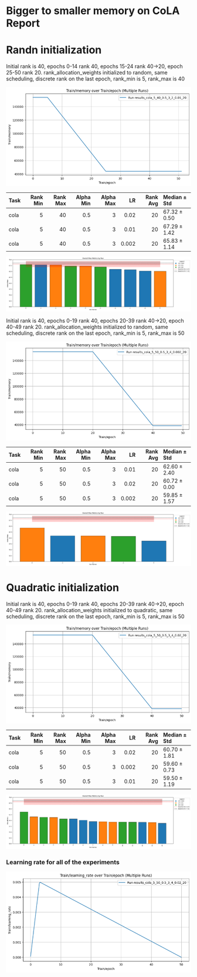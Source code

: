 <!-- ### Uniform initialization (r=20 for every parameter matrix), grid search over learning rates and rank ranges, only 1 run for each learning rate -->

# Bigger to smaller memory on CoLA Report

# Randn initialization
Initial rank is 40, epochs 0-14 rank 40, epochs 15-24 rank 40->20, epoch 25-50 rank 20.
rank_allocation_weights initialized to random, same scheduling, discrete rank on the last epoch, rank_min is 5, rank_max is 40



    
![png](report_files/report_12_0.png)
    



| Task   |   Rank Min |   Rank Max |   Alpha Min |   Alpha Max |    LR |   Rank Avg | Median ± Std   |
|:-------|-----------:|-----------:|------------:|------------:|------:|-----------:|:---------------|
| cola   |          5 |         40 |         0.5 |           3 | 0.02  |         20 | 67.32 ± 0.50   |
| cola   |          5 |         40 |         0.5 |           3 | 0.01  |         20 | 67.29 ± 1.42   |
| cola   |          5 |         40 |         0.5 |           3 | 0.002 |         20 | 65.83 ± 1.14   |


    



    
![png](report_files/report_13_2.png)
    


Initial rank is 40, epochs 0-19 rank 40, epochs 20-39 rank 40->20, epoch 40-49 rank 20. 
rank_allocation_weights initialized to random, same scheduling, discrete rank on the last epoch, rank_min is 5, rank_max is 50


    
![png](report_files/report_15_0.png)
    



| Task   |   Rank Min |   Rank Max |   Alpha Min |   Alpha Max |    LR |   Rank Avg | Median ± Std   |
|:-------|-----------:|-----------:|------------:|------------:|------:|-----------:|:---------------|
| cola   |          5 |         50 |         0.5 |           3 | 0.01  |         20 | 62.60 ± 2.40   |
| cola   |          5 |         50 |         0.5 |           3 | 0.02  |         20 | 60.72 ± 0.00   |
| cola   |          5 |         50 |         0.5 |           3 | 0.002 |         20 | 59.85 ± 1.57   |


    



    
![png](report_files/report_16_2.png)
    


# Quadratic initialization
Initial rank is 40, epochs 0-19 rank 40, epochs 20-39 rank 40->20, epoch 40-49 rank 20. 
rank_allocation_weights initialized to quadratic, same scheduling, discrete rank on the last epoch, rank_min is 5, rank_max is 50


    
![png](report_files/report_18_0.png)
    



| Task   |   Rank Min |   Rank Max |   Alpha Min |   Alpha Max |    LR |   Rank Avg | Median ± Std   |
|:-------|-----------:|-----------:|------------:|------------:|------:|-----------:|:---------------|
| cola   |          5 |         50 |         0.5 |           3 | 0.02  |         20 | 60.70 ± 1.81   |
| cola   |          5 |         50 |         0.5 |           3 | 0.002 |         20 | 59.60 ± 0.73   |
| cola   |          5 |         50 |         0.5 |           3 | 0.01  |         20 | 59.50 ± 1.19   |


    



    
![png](report_files/report_19_2.png)
    


### Learning rate for all of the experiments


    
![png](report_files/report_21_0.png)
    

